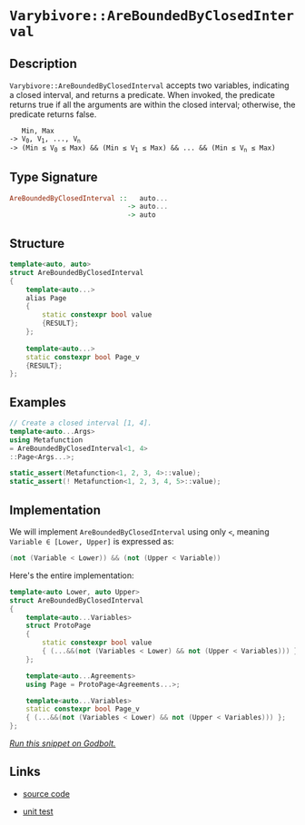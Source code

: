<!-- Copyright 2024 Feng Mofan
SPDX-License-Identifier: Apache-2.0 -->

# `Varybivore::AreBoundedByClosedInterval`

## Description

`Varybivore::AreBoundedByClosedInterval` accepts two variables, indicating a closed interval, and returns a predicate.
When invoked, the predicate returns true if all the arguments are within the closed interval;
otherwise, the predicate returns false.

<pre><code>   Min, Max
-> V<sub>0</sub>, V<sub>1</sub>, ..., V<sub>n</sub>
-> (Min &le; V<sub>0</sub> &le; Max) && (Min &le; V<sub>1</sub> &le; Max) && ... && (Min &le; V<sub>n</sub> &le; Max)</code></pre>

## Type Signature

```Haskell
AreBoundedByClosedInterval ::   auto...
                             -> auto...
                             -> auto
```

## Structure

```C++
template<auto, auto>
struct AreBoundedByClosedInterval
{
    template<auto...>
    alias Page
    {
        static constexpr bool value
        {RESULT};
    };
    
    template<auto...>
    static constexpr bool Page_v
    {RESULT};
};
```

## Examples

```C++
// Create a closed interval [1, 4].
template<auto...Args>
using Metafunction
= AreBoundedByClosedInterval<1, 4>
::Page<Args...>;

static_assert(Metafunction<1, 2, 3, 4>::value);
static_assert(! Metafunction<1, 2, 3, 4, 5>::value);
```

## Implementation

We will implement `AreBoundedByClosedInterval` using only `<`, meaning <code>Variable &in; [Lower, Upper]</code> is expressed as:

```C++
(not (Variable < Lower)) && (not (Upper < Variable))
```

Here's the entire implementation:

```C++
template<auto Lower, auto Upper>
struct AreBoundedByClosedInterval
{
    template<auto...Variables>
    struct ProtoPage
    {
        static constexpr bool value
        { (...&&(not (Variables < Lower) && not (Upper < Variables))) };
    };

    template<auto...Agreements>
    using Page = ProtoPage<Agreements...>;

    template<auto...Variables>
    static constexpr bool Page_v 
    { (...&&(not (Variables < Lower) && not (Upper < Variables))) };
};
```

[*Run this snippet on Godbolt.*](https://godbolt.org/#z:OYLghAFBqd5QCxAYwPYBMCmBRdBLAF1QCcAaPECAMzwBtMA7AQwFtMQByARg9KtQYEAysib0QXACx8BBAKoBnTAAUAHpwAMvAFYTStJg1DIApACYAQuYukl9ZATwDKjdAGFUtAK4sGIAKwAzKSuADJ4DJgAcj4ARpjEIIEapAAOqAqETgwe3r566ZmOAuGRMSzxiVy2mPbFDEIETMQEuT5%2BQTV12Y3NBKXRcQlJKQpNLW351WN9A%2BWVEgCUtqhexMjsHASYLKkG2yaBbkxeRADUoagA7gkWqwzopGcn53Kpqbf36IfYJhoAgmNiF4HGd/sRMHcvA9MOgLABPNy0DKwgCSggSADcxH9/iYAOxWAFnElnba7faYQ7HU6oAB0DIAas08ExYvQFD9caSzkCQQQzspiKgiMomMAqcTSQSif8eTyZo5kGc0AwxphVKliGdYqhPGdsd5JXL5SSZWcIAy6eYAGy2iAMEUW5nEVnszAKM7Ui7XT7Q9CLL1mO3Bs6OgUQN4fYhQh5eo5nF1ujmLVNe/EAEUOsp5BKzgVl3NJ5L2TAORxe9IZ/2AEJ2jAInMCvylJK8mSMgvFmHjGcFwtF3epNbrbEECitXILuKLJJLlOplatSbZHK5rd5TSVKoE6s12t1%2BrFEoA%2BpivRvzZaGbb7eHnSzVx7424fTcY19A7fQ/fI%2B8/XG3oru6Cipl%2BmbZjOEHTgCuIAPQAFRIchKFwfByEACrYEIGHIWhAKIShRH4XiBFwWcbgQmWPZMCqyJKOgZwRNsxCGl6/gWCkZySCY/gZtaALztRi60la4LAE2Lb/O2ETAGcACymBNFQ0IONkM6BH24KQl8sIIkiKLoOiLGGtSXE8c2uIgCAx5Ukc4kTjelkwaRgJbngyAnkwChKC0ECKcpqn1NS1RnGYTzBNxPzWYaXiYIskEAoqHleT5CQEBAYBgApSlMCpDBqQIIVPOFZyRdIZz%2BNFICxfF2YcMstCcP4vB%2BBwWikKgnBuNY1i8qs6w9uYgQ8KQBCaA1ywANYBGYdL4mYkgABxLf4GgAJz%2BGYGg2ktwRNRwki8CwEgaCkbUdV1HC8AoIApON7UNaQcCwDAiAgKsBCpKc5CUGgux0AkUSsJsqhLTaAC0NqSGcwDIMqUh0mYvCwoQJB4Ogej8IIIhiOwUgyIIigqOoj2kLo1RXMQTCpJwPCNc1rUTZ1nAAPKnN9AqoFQZxg5D0Ow/DZyI2YFoeAD9DasNXCLLwD1aMsEBIP9qSA2QFAQCrasgMAUjhTQtAsbdECxMzsQRM08J07w5vMMQ8Ks7E2iYA41ukP9Y4EKzDC0FbZNYLEXjAMctC0Ld3C8FgLCGMA4j%2B3gEJqZiHrMxqLunJso3MbUzO0HgsTU/bHhYMzBCuidEekMnxC6koGY7DHedGBNyxUAYEmMngmBXKzHxtaN2PCKI4gE4PxNqMzFP6DHKC9ZY%2Bj57dkDLKgqT1OHENjN8mmmJY1jbbwqDV66WBLxAyx2C79QuA8kx%2BNUYQRIMFTDNUhRZAId8FBkH8MHMQxVC6FfHo4xWieHaHoS%2BhUGigP/i/QBMwJjgKmLYWBT95ivwvgNDYSx9CM1IBdQ%2BnBebgyhjDOGCNJBIwtLgNGUszAjVlmNFuywECYCYFgRI59SAzUkIEOk61Aj4kkBoSQi0bRnX8DadaeDDrHSSFwOkNouC7XWktFR/hJBcH8IIm0BDmZXRundZhj1FZvSVh9DmP0NZa0lsDNgnBmgsExPiCGtFkAGE7FwdadJFEdVRkQE%2BWNZC4xHtIMeSgJ5k10OFKmNNrYMw4C1fRZMrrsy%2BqcM43NnjEGca49xni5LeN8XSDQYtUASwSEGQIZgmHyyehY2xCRfqawqarSWIAnEuIhh4mO3iuApANkbSgpsya20tm7cZ9tHbO1dpXD2DZva%2B2ZgHIOIcw5uyjo3TYHV8CJ0cMncO/jVDp22G7bOB0Op5wLpbYuOy5blzdtXWumB67RyME3UApi%2BDtwUJ3buvdGBu0HqE/G4TZDj1Jh1GJ09m67ysPPa5Z8V5r2yBvLehwMzwv3pdY%2BGMU7LyAdAm%2B7hkH3xCA8OBCw34/3qF/GlRRshUtfkS%2BovQkF5HJVAtlaCygAMgaA%2BlqDZjoP5TLFYawcHioOskwhLMOA5LyW4uiMdhY%2BL8TQ/AgTqkyzliw0gbCOHDG4QdI6pATqBB8aI/EOj8T4kCGIyQ0NqhysMbYYx9SzHwAsZ9TmLSmnEHsZsJxAsWAKExMqTExTKRjBRlq9GmNqgguHmCwm8hIlQp0EkUgcTaYR0SbKgxbMrFcx5iGmGYaI0GmjdRMY5TKn0MCIEOpLdnrKzaWrf1HaOkRveGebxJ4Y0EC8rk6GfA6DDJNmbC29tJkzodk7K%2BbsFmCCWX7XZmBA7BzEBsyuWyPn3NIHs4BhzU4nOQBnc5GJLm8GuYXREGBD1lzwBXUazyURvMbrJVtbdxR/K7j3PuwKQkpokOComGbJ7ZsKbPPeiLF7wBRevTgcEt6wYRRYA%2BnU8Wn0Q6y7IJKhWPz5fA7%2BjLP5krI7/ZlCDajAIEOysBnLIF0egYxmjAq%2BhCsQf0UVpHxUKGwfjAtTNUnEPLWcStkaa3bDrRAWh2rpYttMaw9hnDKCJLNSdMwPim3%2BDWlos6Tb8S7RSZdTgRj7r6t4fiJGNquBSHWtawRXB8SyMCKJ8z10TEK0ScjMzRDvOeuWNXTIzhJBAA%3D%3D)

## Links

- [source code](../../../../conceptrodon/varybivore/are_bounded_by_closed_interval.hpp)

- [unit test](../../../../tests/unit/varybivore/are_bounded_by_closed_interval.test.hpp)
